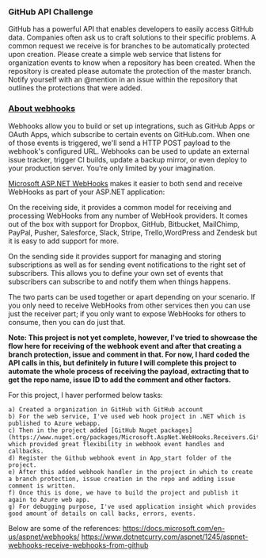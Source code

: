 ### GitHub API Challenge
GitHub has a powerful API that enables developers to easily access GitHub data. Companies often ask us to craft solutions to their specific problems. A common request we receive is for branches to be automatically protected upon creation.
Please create a simple web service that listens for organization events to know when a repository has been created. When the repository is created please automate the protection of the master branch. Notify yourself with an @mention in an issue within the repository that outlines the protections that were added.

### [About webhooks](https://docs.github.com/en/developers/webhooks-and-events/webhooks)

Webhooks allow you to build or set up integrations, such as GitHub Apps or OAuth Apps, which subscribe to certain events on GitHub.com. When one of those events is triggered, we'll send a HTTP POST payload to the webhook's configured URL. Webhooks can be used to update an external issue tracker, trigger CI builds, update a backup mirror, or even deploy to your production server. You're only limited by your imagination.

[Microsoft ASP.NET WebHooks](https://docs.microsoft.com/en-us/aspnet/webhooks/) makes it easier to both send and receive WebHooks as part of your ASP.NET application:

On the receiving side, it provides a common model for receiving and processing WebHooks from any number of WebHook providers. It comes out of the box with support for Dropbox, GitHub, Bitbucket, MailChimp, PayPal, Pusher, Salesforce, Slack, Stripe, Trello,WordPress and Zendesk but it is easy to add support for more.

On the sending side it provides support for managing and storing subscriptions as well as for sending event notifications to the right set of subscribers. This allows you to define your own set of events that subscribers can subscribe to and notify them when things happens.

The two parts can be used together or apart depending on your scenario. If you only need to receive WebHooks from other services then you can use just the receiver part; if you only want to expose WebHooks for others to consume, then you can do just that.


**Note: This project is not yet complete, however, I've tried to showcase the flow here for receiving of the webhook event and after that creating a branch protection, issue and comment in that. For now, I hard coded the API calls in this, but definitely in future I will complete this project to automate the whole process of receiving the payload, extracting that to get the repo name, issue ID to add the comment and other factors.**

For this project, I haver performed below tasks:

    a) Created a organization in GitHub with GitHub account
    b) For the web service, I've used web hook project in .NET which is published to Azure webapp.
    c) Then in the project added [GitHub Nuget packages](https://www.nuget.org/packages/Microsoft.AspNet.WebHooks.Receivers.GitHub/) which provided great flexibility in webhook event handles and callbacks.
    d) Register the Github webhook event in App_start folder of the project.
    e) After this added webhook handler in the project in which to create a branch protection, issue creation in the repo and adding issue comment is written.
    f) Once this is done, we have to build the project and publish it again to Azure web app.
    g) For debugging purpose, I've used application insight which provides good amount of details on call backs, errors, events.

Below are some of the references:
https://docs.microsoft.com/en-us/aspnet/webhooks/
https://www.dotnetcurry.com/aspnet/1245/aspnet-webhooks-receive-webhooks-from-github
